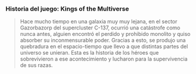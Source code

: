 ### Historia del juego: Kings of the Multiverse

> Hace mucho tiempo en una galaxia muy muy lejana, en el sector Gazorbazorp del supercluster C-137, ocurrió una catástrofe como nunca antes, alguien encontró el perdido y prohibido monolito y quiso absorber su inconmensurable poder. Gracias a esto, se produjo una quebradura en el espacio-tiempo que llevo a que distintas partes del universo se unieran. Esta es la historia de los héroes que sobrevivieron a ese acontecimiento y lucharon para la supervivencia de sus razas.